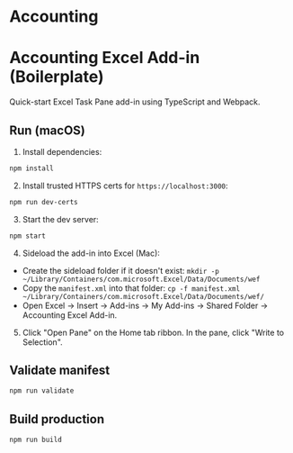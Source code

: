 # Accounting
# Accounting Excel Add-in (Boilerplate)

Quick-start Excel Task Pane add-in using TypeScript and Webpack.

## Run (macOS)

1) Install dependencies:

```bash
npm install
```

2) Install trusted HTTPS certs for `https://localhost:3000`:

```bash
npm run dev-certs
```

3) Start the dev server:

```bash
npm start
```

4) Sideload the add-in into Excel (Mac):

- Create the sideload folder if it doesn't exist:
  `mkdir -p ~/Library/Containers/com.microsoft.Excel/Data/Documents/wef`
- Copy the `manifest.xml` into that folder:
  `cp -f manifest.xml ~/Library/Containers/com.microsoft.Excel/Data/Documents/wef/`
- Open Excel → Insert → Add-ins → My Add-ins → Shared Folder → Accounting Excel Add-in.

5) Click "Open Pane" on the Home tab ribbon. In the pane, click "Write to Selection".

## Validate manifest

```bash
npm run validate
```

## Build production

```bash
npm run build
```
